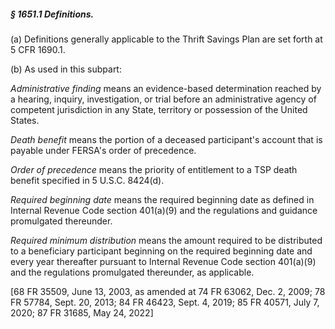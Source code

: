 ##### § 1651.1 Definitions. #####

(a) Definitions generally applicable to the Thrift Savings Plan are set forth at 5 CFR 1690.1.

(b) As used in this subpart:

*Administrative finding* means an evidence-based determination reached by a hearing, inquiry, investigation, or trial before an administrative agency of competent jurisdiction in any State, territory or possession of the United States.

*Death benefit* means the portion of a deceased participant's account that is payable under FERSA's order of precedence.

*Order of precedence* means the priority of entitlement to a TSP death benefit specified in 5 U.S.C. 8424(d).

*Required beginning date* means the required beginning date as defined in Internal Revenue Code section 401(a)(9) and the regulations and guidance promulgated thereunder.

*Required minimum distribution* means the amount required to be distributed to a beneficiary participant beginning on the required beginning date and every year thereafter pursuant to Internal Revenue Code section 401(a)(9) and the regulations promulgated thereunder, as applicable.

[68 FR 35509, June 13, 2003, as amended at 74 FR 63062, Dec. 2, 2009; 78 FR 57784, Sept. 20, 2013; 84 FR 46423, Sept. 4, 2019; 85 FR 40571, July 7, 2020; 87 FR 31685, May 24, 2022]